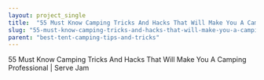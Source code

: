 ```yaml
---
layout: project_single
title:  "55 Must Know Camping Tricks And Hacks That Will Make You A Camping Professional | Serve Jam"
slug: "55-must-know-camping-tricks-and-hacks-that-will-make-you-a-camping-professional-serve-jam"
parent: "best-tent-camping-tips-and-tricks"
---
```

55 Must Know Camping Tricks And Hacks That Will Make You A Camping Professional | Serve Jam